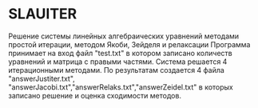 # SLAUITER
Решение системы линейных алгебраических уравнений методами простой итерации, методом Якоби, Зейделя и релаксации
Программа принимает на вход файл "test.txt" в котором записано количеств уравнений и матрица с правыми частями. Система решается 4 итерационными методами. По результатам создается 4 файла "answerJustiter.txt", "answerJacobi.txt","answerRelaks.txt","answerZeidel.txt" в которых записано решение и оценка сходимости методов. 
